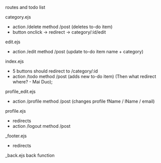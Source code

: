 routes and todo list

category.ejs
  - action /delete method /post (deletes to-do item)
  - button onclick -> redirect -> category/:id/edit

edit.ejs
  - action /edit method /post (update to-do item name + category)

index.ejs
  - 5 buttons should redirect to /category/:id
  - action /todo method /post (adds new to-do item)
  (Then what redirect where? - Mai Duo);

profile_edit.ejs
  - action /profile method /post (changes profile fName / lName / email)

profile.ejs
  - redirects
  - action /logout method /post

_footer.ejs
  - redirects

_back.ejs
  back function
